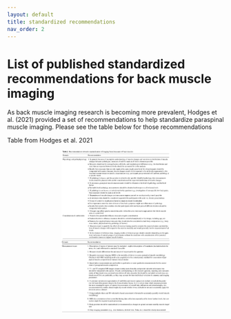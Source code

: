 ```yaml
---
layout: default
title: standardized recommendations
nav_order: 2
---
```

# List of published standardized recommendations for back muscle imaging

As back muscle imaging research is becoming more prevalent, Hodges et al. (2021) provided a set of recommendations to help standardize paraspinal muscle imaging. Please see the table below for those recommendations

Table from Hodges et al. 2021

<img src='../images/image3.1.png' style = 'display: block; margin-left: auto; margin-right: auto; width: 50%;'>
<img src='../images/image3.2.png' style = 'display: block; margin-left: auto; margin-right: auto; width: 50%;'>

